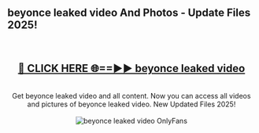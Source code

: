 <h2>beyonce leaked video And Photos - Update Files 2025!</h2>
<br>
<div align="center">
<h2><a href="https://linkcuts.com/hfmhzwbr" rel="nofollow">🔴 CLICK HERE 🌐==►► beyonce leaked video</a></h2>
<br>
Get beyonce leaked video and all content. Now you can access all videos and pictures of beyonce leaked video. New Updated Files 2025!
<br>
<br>
<a href="https://linkcuts.com/hfmhzwbr" rel="nofollow" data-target="animated-image.originalLink"><img src="https://i.ibb.co.com/WyWwxjT/player-gif2.gif" alt="beyonce leaked video OnlyFans" style="max-width: 100%; display: inline-block;" data-target="animated-image.originalImage"></a>
</div>
<br>
